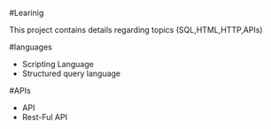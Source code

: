 #Learinig 
 <p>This project contains details regarding topics (SQL,HTML,HTTP,APIs)</p>

#languages
<ul>
    <li>Scripting Language</li>
    <li>Structured query language</li>
</ul>

#APIs
<ul>
 <li>API</li>
 <li>Rest-Ful API</li>
</ul>